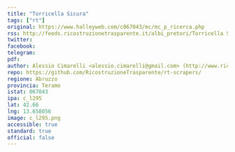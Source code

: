 ```yaml
---
title: "Torricella Sicura"
tags: ["rt"]
original: https://www.halleyweb.com/c067043/mc/mc_p_ricerca.php
rss: http://feeds.ricostruzionetrasparente.it/albi_pretori/Torricella Sicura_feed.xml
twitter: 
facebook: 
telegram: 
pdf: 
author: Alessio Cimarelli <alessio.cimarelli@gmail.com> (http://www.ricostruzionetrasparente.it)
repo: https://github.com/RicostruzioneTrasparente/rt-scrapers/
regione: Abruzzo
provincia: Teramo
istat: 067043
ipa: c_l295
lat: 42.66
lng: 13.658056
image: c_l295.png
accessible: true
standard: true
official: false
---
```

